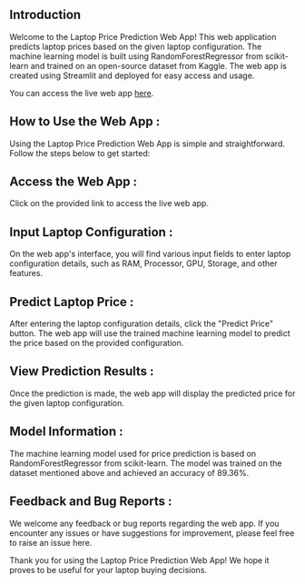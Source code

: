 

## Introduction

Welcome to the Laptop Price Prediction Web App! This web application predicts laptop prices based on the given laptop configuration. The machine learning model is built using RandomForestRegressor from scikit-learn and trained on an open-source dataset from Kaggle. The web app is created using Streamlit and deployed for easy access and usage.

You can access the live web app [here](https://laptop-p1z7antk8o.streamlit.app/).
## How to Use the Web App :

Using the Laptop Price Prediction Web App is simple and straightforward. Follow the steps below to get started:

## Access the Web App : 

Click on the provided link to access the live web app.

## Input Laptop Configuration : 

On the web app's interface, you will find various input fields to enter laptop configuration details, such as RAM, Processor, GPU, Storage, and other features.

## Predict Laptop Price : 

After entering the laptop configuration details, click the "Predict Price" button. The web app will use the trained machine learning model to predict the price based on the provided configuration.

## View Prediction Results : 

Once the prediction is made, the web app will display the predicted price for the given laptop configuration.


## Model Information :

The machine learning model used for price prediction is based on RandomForestRegressor from scikit-learn. The model was trained on the dataset mentioned above and achieved an accuracy of 89.36%.

## Feedback and Bug Reports :

We welcome any feedback or bug reports regarding the web app. If you encounter any issues or have suggestions for improvement, please feel free to raise an issue here.

Thank you for using the Laptop Price Prediction Web App! We hope it proves to be useful for your laptop buying decisions.
